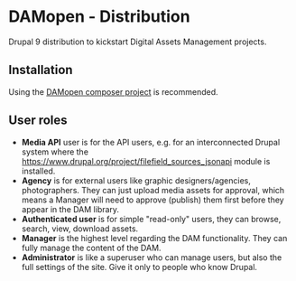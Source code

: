 # DAMopen - Distribution

Drupal 9 distribution to kickstart Digital Assets Management projects.

## Installation

Using the [DAMopen composer project](https://github.com/brainsum/damopen-project) is recommended.

## User roles

* **Media API** user is for the API users, e.g. for an interconnected Drupal system where the https://www.drupal.org/project/filefield_sources_jsonapi module is installed.
* **Agency** is for external users like graphic designers/agencies, photographers. They can just upload media assets for approval, which means a Manager will need to approve (publish) them first before they appear in the DAM library.
* **Authenticated user** is for simple "read-only" users, they can browse, search, view, download assets.
* **Manager** is the highest level regarding the DAM functionality. They can fully manage the content of the DAM.
* **Administrator** is like a superuser who can manage users, but also the full settings of the site. Give it only to people who know Drupal.
